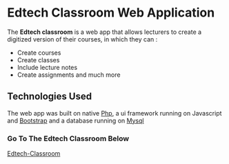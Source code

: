 # Edtech Classroom Web Application

The **Edtech classroom** is a web app that allows lecturers to create a digitized version of their courses, in which they can :

- Create courses
- Create classes
- Include lecture notes
- Create assignments and much more

## Technologies Used

The web app was built on native [Php](https://www.php.net), a ui framework running on Javascript and [Bootstrap](https://blog.getbootstrap.com) and a database running on [Mysql](https://www.mysql.com)

### Go To The Edtech Classroom Below

[Edtech-Classroom](https://www.edtech-classroom.epizy.com)
